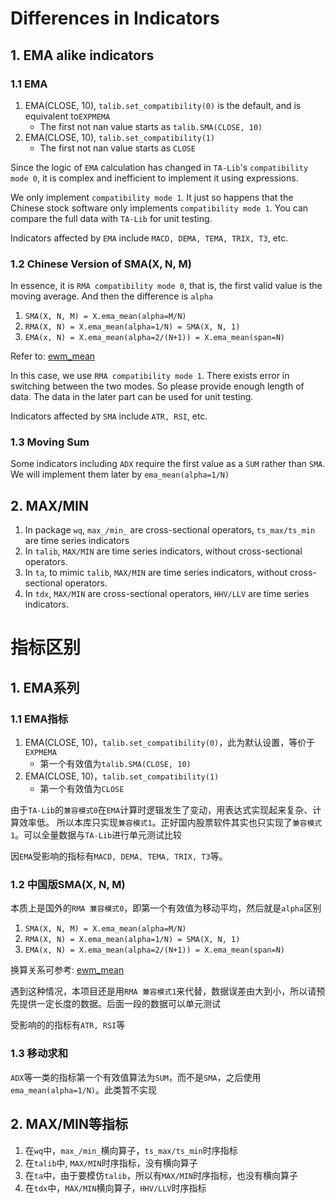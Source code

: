 # Differences in Indicators

## 1. EMA alike indicators

### 1.1 EMA

1. EMA(CLOSE, 10), `talib.set_compatibility(0)` is the default, and is equivalent to`EXPMEMA`
    - The first not nan value starts as `talib.SMA(CLOSE, 10)`
2. EMA(CLOSE, 10), `talib.set_compatibility(1)`
    - The first not nan value starts as `CLOSE`

Since the logic of `EMA` calculation has changed in `TA-Lib`'s `compatibility mode 0`, it is complex and inefficient to implement it using expressions.

We only implement `compatibility mode 1`.
It just so happens that the Chinese stock software only implements `compatibility mode 1`.
You can compare the full data with `TA-Lib` for unit testing.

Indicators affected by `EMA` include `MACD, DEMA, TEMA, TRIX, T3`, etc.

### 1.2 Chinese Version of SMA(X, N, M)

In essence, it is `RMA compatibility mode 0`, that is,
the first valid value is the moving average. And then the difference is `alpha`

1. `SMA(X, N, M) = X.ema_mean(alpha=M/N)`
2. `RMA(X, N) = X.ema_mean(alpha=1/N) = SMA(X, N, 1)`
3. `EMA(x, N) = X.ema_mean(alpha=2/(N+1)) = X.ema_mean(span=N)`

Refer to: [ewm_mean](https://pola-rs.github.io/polars/py-polars/html/reference/expressions/api/polars.Expr.ewm_mean.html#polars.Expr.ewm_mean)

In this case, we use `RMA compatibility mode 1`.
There exists error in switching between the two modes.
So please provide enough length of data.
The data in the later part can be used for unit testing.

Indicators affected by `SMA` include `ATR, RSI`, etc.


### 1.3 Moving Sum

Some indicators including `ADX` require the first value as a `SUM` rather than `SMA`. We will implement them later by `ema_mean(alpha=1/N)`


## 2. MAX/MIN

1. In package `wq`, `max_/min_` are cross-sectional operators, `ts_max/ts_min` are time series indicators
2. In `talib`, `MAX/MIN` are time series indicators, without cross-sectional operators.
3. In `ta`, to mimic `talib`, `MAX/MIN` are time series indicators, without cross-sectional operators.
4. In `tdx`, `MAX/MIN` are cross-sectional operators, `HHV/LLV` are time series indicators.


# 指标区别

## 1. EMA系列

### 1.1 EMA指标

1. EMA(CLOSE, 10)，`talib.set_compatibility(0)`，此为默认设置，等价于`EXPMEMA`
    - 第一个有效值为`talib.SMA(CLOSE, 10)`
2. EMA(CLOSE, 10)，`talib.set_compatibility(1)`
    - 第一个有效值为`CLOSE`

由于`TA-Lib`的`兼容模式0`在`EMA`计算时逻辑发生了变动，用表达式实现起来复杂、计算效率低。
所以本库只实现`兼容模式1`。正好国内股票软件其实也只实现了`兼容模式1`。可以全量数据与`TA-Lib`进行单元测试比较

因`EMA`受影响的指标有`MACD, DEMA, TEMA, TRIX, T3`等。

### 1.2 中国版SMA(X, N, M)

本质上是国外的`RMA 兼容模式0`，即第一个有效值为移动平均，然后就是`alpha`区别

1. `SMA(X, N, M) = X.ema_mean(alpha=M/N)`
2. `RMA(X, N) = X.ema_mean(alpha=1/N) = SMA(X, N, 1)`
3. `EMA(x, N) = X.ema_mean(alpha=2/(N+1)) = X.ema_mean(span=N)`

换算关系可参考: [ewm_mean](https://pola-rs.github.io/polars/py-polars/html/reference/expressions/api/polars.Expr.ewm_mean.html#polars.Expr.ewm_mean)

遇到这种情况，本项目还是用`RMA 兼容模式1`来代替，数据误差由大到小，所以请预先提供一定长度的数据。后面一段的数据可以单元测试

受影响的的指标有`ATR, RSI`等

### 1.3 移动求和

`ADX`等一类的指标第一个有效值算法为`SUM`，而不是`SMA`，之后使用`ema_mean(alpha=1/N)`。此类暂不实现

## 2. MAX/MIN等指标

1. 在`wq`中，`max_/min_`横向算子，`ts_max/ts_min`时序指标
2. 在`talib`中, `MAX/MIN`时序指标，没有横向算子
3. 在`ta`中，由于要模仿`talib`，所以有`MAX/MIN`时序指标，也没有横向算子
4. 在`tdx`中，`MAX/MIN`横向算子，`HHV/LLV`时序指标

